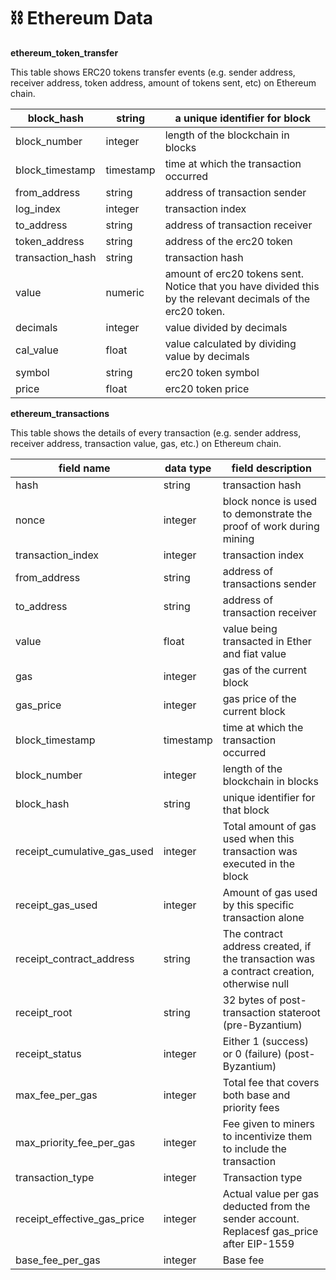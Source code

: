 # ⛓ Ethereum Data

**ethereum\_token\_transfer**

This table shows ERC20 tokens transfer events (e.g. sender address, receiver address, token address, amount of tokens sent, etc) on Ethereum chain.

| block\_hash       | string    | a unique identifier for block                                                                               |
| ----------------- | --------- | ----------------------------------------------------------------------------------------------------------- |
| block\_number     | integer   | length of the blockchain in blocks                                                                          |
| block\_timestamp  | timestamp | time at which the transaction occurred                                                                      |
| from\_address     | string    | address of transaction sender                                                                               |
| log\_index        | integer   | transaction index                                                                                           |
| to\_address       | string    | address of transaction receiver                                                                             |
| token\_address    | string    | address of the erc20 token                                                                                  |
| transaction\_hash | string    | transaction hash                                                                                            |
| value             | numeric   | amount of erc20 tokens sent. Notice that you have divided this by the relevant decimals of the erc20 token. |
| decimals          | integer   | value divided by decimals                                                                                   |
| cal\_value        | float     | value calculated by dividing value by decimals                                                              |
| symbol            | string    | erc20 token symbol                                                                                          |
| price             | float     | erc20 token price                                                                                           |

**ethereum\_transactions**

This table shows the details of every transaction (e.g. sender address, receiver address, transaction value, gas, etc.) on Ethereum chain.

| field name                     | data type                         | field description                                                                          |
| ------------------------------ | --------------------------------- | ------------------------------------------------------------------------------------------ |
| hash                           | string                            | transaction hash                                                                           |
| nonce                          | integer                           | block nonce is used to demonstrate the proof of work during mining                         |
| transaction\_index             | integer                           | transaction index                                                                          |
| from\_address                  | string                            | address of transactions sender                                                             |
| to\_address                    | string                            | address of transaction receiver                                                            |
| value                          | float                             | value being transacted in Ether and fiat value                                             |
| gas                            | integer                           | gas of the current block                                                                   |
| gas\_price                     | integer                           | gas price of the current block                                                             |
| block\_timestamp               | timestamp                         | time at which the transaction occurred                                                     |
| block\_number                  | integer                           | length of the blockchain in blocks                                                         |
| block\_hash                    | string                            | unique identifier for that block                                                           |
| receipt\_cumulative\_gas\_used | integer                           | Total amount of gas used when this transaction was executed in the block                   |
| receipt\_gas\_used             | integer                           | Amount of gas used by this specific transaction alone                                      |
| receipt\_contract\_address     | string                            | The contract address created,  if the transaction was a contract creation, otherwise null  |
| receipt\_root                  | string                            | 32 bytes of post-transaction stateroot (pre-Byzantium)                                     |
| receipt\_status                | integer                           | Either 1 (success) or 0 (failure) (post-Byzantium)                                         |
| max\_fee\_per\_gas             | integer                           | Total fee that covers both base and priority fees                                          |
| max\_priority\_fee\_per\_gas   | integer                           | Fee given to miners to incentivize them to include the transaction                         |
| transaction\_type              | integer                           | Transaction type                                                                           |
| receipt\_effective\_gas\_price | integer                           | Actual value per gas deducted from the sender account. Replacesf gas\_price after EIP-1559 |
| base\_fee\_per\_gas            | integer                           | Base fee                                                                                   |

